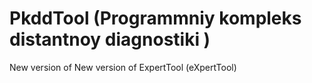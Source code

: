 # PkddTool (Programmniy kompleks distantnoy diagnostiki )
New version of New version of ExpertTool (eXpertTool)
